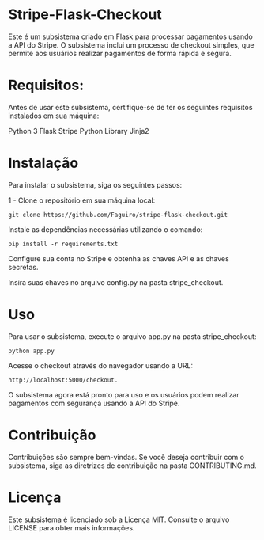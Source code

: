 # Stripe-Flask-Checkout
Este é um subsistema criado em Flask para processar pagamentos usando a API do Stripe. O subsistema inclui um processo de checkout simples, que permite aos usuários realizar pagamentos de forma rápida e segura.

# Requisitos:
Antes de usar este subsistema, certifique-se de ter os seguintes requisitos instalados em sua máquina:

Python 3
Flask
Stripe Python Library
Jinja2

# Instalação

Para instalar o subsistema, siga os seguintes passos:

1 - Clone o repositório em sua máquina local:

```
git clone https://github.com/Faguiro/stripe-flask-checkout.git
```
Instale as dependências necessárias utilizando o comando:
```
pip install -r requirements.txt
```
Configure sua conta no Stripe e obtenha as chaves API e as chaves secretas.

Insira suas chaves no arquivo config.py na pasta stripe_checkout.

# Uso
Para usar o subsistema, execute o arquivo app.py na pasta stripe_checkout:

```
python app.py
```
Acesse o checkout através do navegador usando a URL: 
```
http://localhost:5000/checkout.
```
O subsistema agora está pronto para uso e os usuários podem realizar pagamentos com segurança usando a API do Stripe.

# Contribuição
Contribuições são sempre bem-vindas. Se você deseja contribuir com o subsistema, siga as diretrizes de contribuição na pasta CONTRIBUTING.md.

# Licença
Este subsistema é licenciado sob a Licença MIT. Consulte o arquivo LICENSE para obter mais informações.